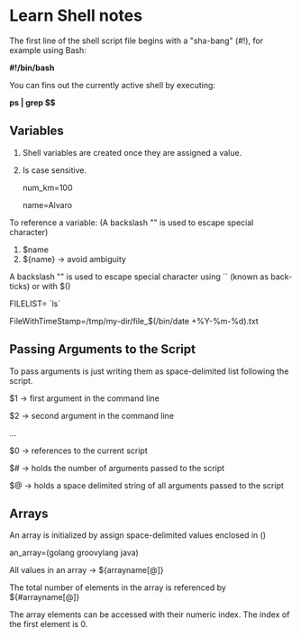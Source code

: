 # Learn Shell notes

The first line of the shell script file begins with a "sha-bang" (#!), for example using Bash:
  
  **#!/bin/bash**
  
You can fins out the currently active shell by executing:
  
  **ps | grep $$**

## Variables

1. Shell variables are created once they are assigned a value.
2. Is case sensitive.

    num_km=100

    name=Alvaro

To reference a variable: (A backslash "\" is used to escape special character)

  1. $name
  2. ${name} -> avoid ambiguity

A backslash "\" is used to escape special character using `` (known as back-ticks) or with $() 

FILELIST= \`ls\`

FileWithTimeStamp=/tmp/my-dir/file_$(/bin/date +%Y-%m-%d).txt

## Passing Arguments to the Script

To pass arguments is just writing them as space-delimited list following the script.

$1 -> first argument in the command line

$2 -> second argument in the command line

...

$0 -> references to the current script

$# -> holds the number of arguments passed to the script

$@ -> holds a space delimited string of all arguments passed to the script

## Arrays

An array is initialized by assign space-delimited values enclosed in ()

  an_array=(golang groovylang java)

All values in an array -> ${arrayname[@]}

The total number of elements in the array is referenced by ${#arrayname[@]}

The array elements can be accessed with their numeric index. The index of the first element is 0.
